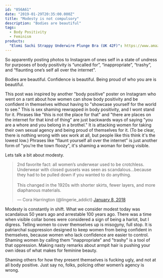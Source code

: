 ```yaml
---
id: "056A61"
date: "2019-01-29T20:35:00.000Z"
title: "Modesty is not compulsory"
description: "Bodies are beautiful"
tags:
  - Body Positivity
  - Feminism
products:
  "Elomi Sachi Strappy Underwire Plunge Bra (UK 42F)": https://www.amazon.com/exec/obidos/ASIN/B0719JSYJD/curvyandtrans-20
---
```

So apparently posting photos to Instagram of ones self in a state of undress for purposes of body positivity is “uncalled for”, “inappropriate”, “trashy”, and “flaunting one’s self all over the internet".

Bodies are beautiful. Confidence is beautiful. Being proud of who you are is beautiful.

This post was inspired by another "body positive" poster on Instagram who went on a rant about how women can show body positivity and be confident in themselves without having to "showcase yourself for the world to see." This is sex shaming rewrapped in body positivity, and I wont stand for it. Phrases like "this is not the place for that" and "there are places on the internet for that kind of thing" are just backwards ways of saying "you are a whore and you belong in a brothel." It is attacking women for taking their own sexual agency and being proud of themselves for it. (To be clear, there is nothing wrong with sex work at all, but people like this think it's the lowest low.) Phrases like "flaunt yourself all over the internet" is just another form of "you're the town floozy", it's shaming a woman for being visible.

Lets talk a bit about modesty.

<blockquote class="twitter-tweet" data-conversation="none" data-lang="en"><p lang="en" dir="ltr">2nd favorite fact: all women’s underwear used to be crotchless. Underwear with closed gussets was seen as scandalous...because they had to be pulled down if you wanted to do anything. <br><br>This changed in the 1920s with shorter skirts, fewer layers, and more diaphanous materials.</p>&mdash; Cora Harrington (@lingerie_addict) <a href="https://twitter.com/lingerie_addict/status/950190679094898688?ref_src=twsrc%5Etfw">January 8, 2018</a></blockquote>
<script async src="https://platform.twitter.com/widgets.js" charset="utf-8"></script>

Modesty is constantly in shift. What we consider modest today was scandalous 50 years ago and arrestable 100 years ago. There was a time when visible collar bones were considered a sign of being a harlot, but I digress. Telling women to cover themselves up is misogyny, full stop. It is patriarchal suppression designed to keep women from being confident in themselves, because women who lack confidence are easier to control. Shaming women by calling them "inappropriate" and "trashy" is a tool of that oppression. Making nasty remarks about armpit hair is pushing your own ideas of what makes for feminine beauty.

Shaming others for how they present themselves is fucking ugly, and not at all body positive. Just say no, folks, policing other women’s agency is wrong.
